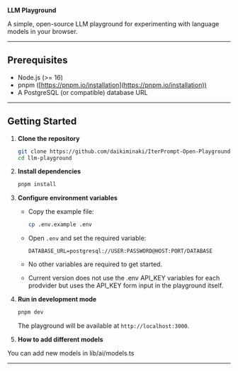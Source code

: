 **LLM Playground**

A simple, open-source LLM playground for experimenting with language models in your browser.

---

## Prerequisites

* Node.js (>= 16)
* pnpm ([https://pnpm.io/installation](https://pnpm.io/installation))
* A PostgreSQL (or compatible) database URL

---

## Getting Started

1. **Clone the repository**

   ```bash
   git clone https://github.com/daikiminaki/IterPrompt-Open-Playground.git
   cd llm-playground
   ```

2. **Install dependencies**

   ```bash
   pnpm install
   ```

3. **Configure environment variables**

   * Copy the example file:

     ```bash
     cp .env.example .env
     ```
   * Open `.env` and set the required variable:

     ```env
     DATABASE_URL=postgresql://USER:PASSWORD@HOST:PORT/DATABASE
     ```
   * No other variables are required to get started.
   * Current version does not use the .env API_KEY variables for each prodvider but uses the API_KEY form input in the playground itself.

4. **Run in development mode**

   ```bash
   pnpm dev
   ```

   The playground will be available at `http://localhost:3000`.


5. **How to add different models**

You can add new models in lib/ai/models.ts


---
